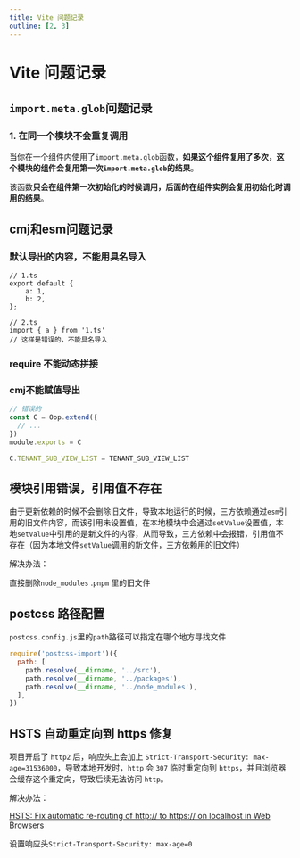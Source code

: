 ```yaml
---
title: Vite 问题记录
outline: [2, 3]
---
```


# Vite 问题记录

## `import.meta.glob`问题记录

### 1. 在同一个模块不会重复调用

当你在一个组件内使用了`import.meta.glob`函数，**如果这个组件复用了多次，这个模块的组件会复用第一次`import.meta.glob`的结果**。

该函数**只会在组件第一次初始化的时候调用，后面的在组件实例会复用初始化时调用的结果**。

## cmj和esm问题记录

### 默认导出的内容，不能用具名导入

```
// 1.ts
export default {
    a: 1,
    b: 2,
};

// 2.ts
import { a } from '1.ts'
// 这样是错误的，不能具名导入
```

### require 不能动态拼接

### cmj不能赋值导出

```ts
// 错误的
const C = Oop.extend({
  // ...
})
module.exports = C

C.TENANT_SUB_VIEW_LIST = TENANT_SUB_VIEW_LIST
```
## 模块引用错误，引用值不存在

由于更新依赖的时候不会删除旧文件，导致本地运行的时候，三方依赖通过`esm`引用的旧文件内容，而该引用未设置值，在本地模块中会通过`setValue`设置值，本地`setValue`中引用的是新文件的内容，从而导致，三方依赖中会报错，引用值不存在（因为本地文件`setValue`调用的新文件，三方依赖用的旧文件）

解决办法：

直接删除`node_modules` .`pnpm` 里的旧文件

## postcss 路径配置

`postcss.config.js`里的`path`路径可以指定在哪个地方寻找文件

```js
require('postcss-import')({
  path: [
    path.resolve(__dirname, '../src'),
    path.resolve(__dirname, '../packages'),
    path.resolve(__dirname, '../node_modules'),
  ],
})
```

## HSTS 自动重定向到 https 修复

项目开启了 `http2` 后，响应头上会加上 `Strict-Transport-Security: max-age=31536000`，导致本地开发时，`http` 会 `307` 临时重定向到 `https`，并且浏览器会缓存这个重定向，导致后续无法访问 `http`。

解决办法：

[HSTS: Fix automatic re-routing of http:// to https:// on localhost in Web Browsers](https://weblog.west-wind.com/posts/2022/Oct/24/Fix-automatic-rerouting-of-http-to-https-on-localhost-in-Web-Browsers)

设置响应头`Strict-Transport-Security: max-age=0`
